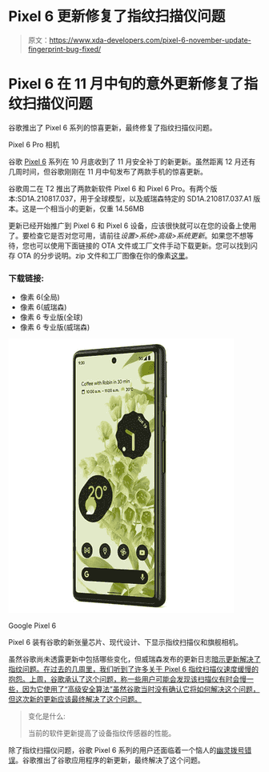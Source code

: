 # Pixel 6 更新修复了指纹扫描仪问题

> 原文：<https://www.xda-developers.com/pixel-6-november-update-fingerprint-bug-fixed/>

# Pixel 6 在 11 月中旬的意外更新修复了指纹扫描仪问题

谷歌推出了 Pixel 6 系列的惊喜更新，最终修复了指纹扫描仪问题。

Pixel 6 Pro 相机

谷歌 [Pixel 6](https://www.xda-developers.com/google-pixel-6/) 系列在 10 月底收到了 11 月安全补丁的新更新。虽然距离 12 月还有几周时间，但谷歌刚刚在 11 月中旬发布了两款手机的惊喜更新。

谷歌周二在 T2 推出了两款新软件 Pixel 6 和 Pixel 6 Pro。有两个版本:SD1A.210817.037，用于全球模型，以及威瑞森特定的 SD1A.210817.037.A1 版本。这是一个相当小的更新，仅重 14.56MB

更新已经开始推广到 Pixel 6 和 Pixel 6 设备，应该很快就可以在您的设备上使用了。要检查它是否对您可用，请前往*设置>系统>高级>系统更新*。如果您不想等待，您也可以使用下面链接的 OTA 文件或工厂文件手动下载更新。您可以找到闪存 OTA 的分步说明。zip 文件和工厂图像在你的像素[这里](https://www.xda-developers.com/how-to-install-android-12/)。

### 下载链接:

*   像素 6(全局)
*   像素 6(威瑞森)
*   像素 6 专业版(全球)
*   像素 6 专业版(威瑞森)

 <picture>![The Pixel 6 comes with Google's new Tensor chip, a modern design, and flagship cameras.](img/7343f77af84019bd24844d3d2e495f29.png)</picture> 

Google Pixel 6

Pixel 6 装有谷歌的新张量芯片、现代设计、下显示指纹扫描仪和旗舰相机。

虽然谷歌尚未透露更新中包括哪些变化，但威瑞森发布的更新日志[暗示更新解决了指纹问题。在过去的几周里，我们听到了许多关于 Pixel 6 指纹扫描仪速度缓慢的抱怨。上周，谷歌](https://www.anrdoezrs.net/links/100122946/type/dlg/sid/UUxdaUeUpU5686/https://www.verizon.com/support/google-pixel-6-pro-update/)[承认了这个问题，称一些用户可能会发现该扫描仪有时会慢一些，因为它使用了“高级安全算法”虽然谷歌当时没有确认它将如何解决这个问题，但这次新的更新应该最终解决了这个问题。](https://www.xda-developers.com/google-explains-pixel-6-slower-fingerprint-scanner/)

> 变化是什么:
> 
> 当前的软件更新提高了设备指纹传感器的性能。

除了指纹扫描仪问题，谷歌 Pixel 6 系列的用户还面临着一个恼人的[幽灵拨号错误](https://www.xda-developers.com/google-fixes-pixel-6-ghost-dialing/)。谷歌推出了谷歌应用程序的新更新，最终解决了这个问题。